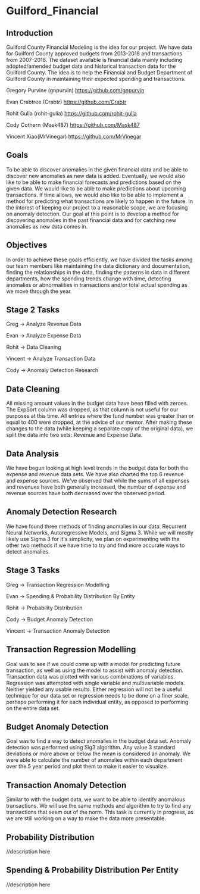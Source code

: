 # Guilford_Financial

## Introduction
Guilford County Financial Modeling is the idea for our project. We have data for Guilford County approved budgets from 2013-2018 and transactions from 2007-2018.
The dataset available is financial data mainly including adopted/amended budget data and historical transaction
data for the Guilford County. The idea is to help the Financial and Budget Department
of Guilford County in maintaining their expected spending and transactions.

Gregory Purvine (gnpurvin) https://github.com/gnpurvin

Evan Crabtree (Crabtr) https://github.com/Crabtr

Rohit Gulia (rohit-gulia) https://github.com/rohit-gulia

Cody Cothern (Mask487) https://github.com/Mask487

Vincent Xiao(MrVinegar) https://github.com/MrVinegar

## Goals
To be able to discover anomalies in the given financial data and be able to discover new
anomalies as new data is added. Eventually, we would also like to be able to
make financial forecasts and predictions based on the given data. We would like to be able to make predictions about
upcoming transactions. If time allows, we would also like to be able to implement a method for predicting what transactions are likely to
happen in the future. In the interest of keeping our project to a reasonable scope, we are focusing on anomaly detection. Our goal
at this point is to develop a method for discovering anomalies in the past financial data and for catching new anomalies as new data comes in.

## Objectives
In order to achieve these goals efficiently, we have divided the tasks among our team
members like maintaining the data dictionary and documentation, finding the relationships
in the data, finding the patterns in data in different departments, how the spending
trends change with time, detecting anomalies or abnormalities in transactions
and/or total actual spending as we move through the year.

## Stage 2 Tasks
Greg -> Analyze Revenue Data

Evan -> Analyze Expense Data

Rohit -> Data Cleaning

Vincent -> Analyze Transaction Data

Cody -> Anomaly Detection Research

## Data Cleaning
All missing amount values in the budget data have been filled with zeroes. The ExpSort column was dropped,
 as that column is not useful for our purposes at this time. All entries where the fund number was greater than
 or equal to 400 were dropped, at the advice of our mentor. After making these changes to the data (while keeping 
a separate copy of the original data), we split the data into two sets: Revenue and Expense Data. 
 
## Data Analysis
We have begun looking at high level trends in the budget data for both the expense and revenue data sets. 
We have also charted the top 6 revenue and expense sources. We've observed that while the sums of all 
expenses and revenues have both generally increased, the number of expense and revenue sources have both 
decreased over the observed period. 


## Anomaly Detection Research
We have found three methods of finding anomalies in our data: Recurrent Neural Networks, Autoregressive Models, and Sigma 3. While we will mostly likely use Sigma 3 for it's simplicity, we plan on experimenting with the other two methods if we have time to try and find more accurate ways to detect anomalies. 


## Stage 3 Tasks
Greg -> Transaction Regression Modelling

Evan -> Spending & Probability Distribution By Entity

Rohit -> Probability Distribution

Cody -> Budget Anomaly Detection

Vincent -> Transaction Anomaly Detection

## Transaction Regression Modelling
Goal was to see if we could come up with a model for predicting future transaction, as well as using the model
to assist with anomaly detection. Transaction data was plotted with various combinations of variables. Regression was attempted 
with single variable and multivariable models. Neither yielded any usable results. Either regression will not be a useful 
technique for our data set or regression needs to be done on a finer scale, perhaps performing it for each individual entity, 
as opposed to performing on the entire data set. 

## Budget Anomaly Detection
Goal was to find a way to detect anomalies in the budget data set. Anomaly detection was performed using 
Sig3 algorithm. Any value 3 standard deviations or more above or below the mean is considered an anomaly. 
We were able to calculate the number of anomalies within each department over the 5 year period and plot them 
to make it easier to visualize.

## Transaction Anomaly Detection
Similar to with the budget data, we want to be able to identify anomalous transactions. We will use the same methods 
and algorithm to try to find any transactions that seem out of the norm. This task is currently in progress, as we 
are still working on a way to make the data more presentable. 

## Probability Distribution
//description here

## Spending & Probability Distribution Per Entity
//description here
